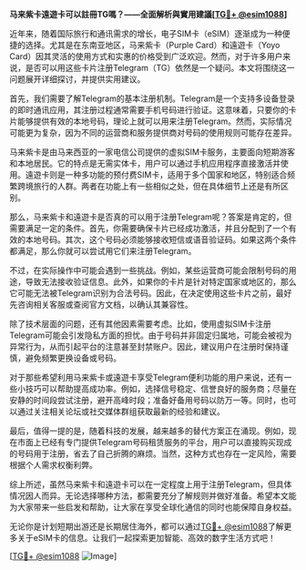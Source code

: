 **马来紫卡遠遊卡可以註冊TG嗎？——全面解析與實用建議[[TG💪+ @esim1088](https://t.me/s/esim1088)]**

近年来，随着国际旅行和通讯需求的增长，电子SIM卡（eSIM）逐渐成为一种便捷的选择。尤其是在东南亚地区，马来紫卡（Purple Card）和遠遊卡（Yoyo Card）因其灵活的使用方式和实惠的价格受到广泛欢迎。然而，对于许多用户来说，是否可以用这些卡片注册Telegram（TG）依然是一个疑问。本文将围绕这一问题展开详细探讨，并提供实用建议。

首先，我们需要了解Telegram的基本注册机制。Telegram是一个支持多设备登录的即时通讯应用，其注册过程通常需要手机号码进行验证。这意味着，只要你的卡片能够提供有效的本地号码，理论上就可以用来注册Telegram。然而，实际情况可能更为复杂，因为不同的运营商和服务提供商对号码的使用规则可能存在差异。

马来紫卡是由马来西亚的一家电信公司提供的虚拟SIM卡服务，主要面向短期游客和本地居民。它的特点是无需实体卡，用户可以通过手机应用程序直接激活并使用。遠遊卡则是一种多功能的预付费SIM卡，适用于多个国家和地区，特别适合频繁跨境旅行的人群。两者在功能上有一些相似之处，但在具体细节上还是有所区别。

那么，马来紫卡和遠遊卡是否真的可以用于注册Telegram呢？答案是肯定的，但需要满足一定的条件。首先，你需要确保卡片已经成功激活，并且分配到了一个有效的本地号码。其次，这个号码必须能够接收短信或语音验证码。如果这两个条件都满足，那么你就可以尝试用它们来注册Telegram。

不过，在实际操作中可能会遇到一些挑战。例如，某些运营商可能会限制号码的用途，导致无法接收验证信息。此外，如果你的卡片是针对特定国家或地区的，那么它可能无法被Telegram识别为合法号码。因此，在决定使用这些卡片之前，最好先咨询相关客服或查阅官方文档，以确认其兼容性。

除了技术层面的问题，还有其他因素需要考虑。比如，使用虚拟SIM卡注册Telegram可能会引发隐私方面的担忧。由于号码并非固定归属地，可能会被视为异常行为，从而引起平台的注意甚至封禁账户。因此，建议用户在注册时保持谨慎，避免频繁更换设备或号码。

对于那些希望利用马来紫卡或遠遊卡享受Telegram便利功能的用户来说，还有一些小技巧可以帮助提高成功率。例如，选择信号稳定、信誉良好的服务商；尽量在安静的时间段尝试注册，避开高峰时段；准备好备用号码以防万一等。同时，也可以通过关注相关论坛或社交媒体群组获取最新的经验和建议。

最后，值得一提的是，随着科技的发展，越来越多的替代方案正在涌现。例如，现在市面上已经有专门提供Telegram号码租赁服务的平台，用户可以直接购买现成的号码用于注册，省去了自己折腾的麻烦。当然，这种方式也存在一定风险，需要根据个人需求权衡利弊。

综上所述，虽然马来紫卡和遠遊卡可以在一定程度上用于注册Telegram，但具体情况因人而异。无论选择哪种方法，都需要充分了解规则并做好准备。希望本文能为大家带来一些启发和帮助，让大家在享受全球化通信的同时也能保障自身权益。

无论你是计划短期出游还是长期居住海外，都可以通过[TG💪+ @esim1088](https://t.me/s/esim1088)了解更多关于eSIM卡的信息。让我们一起探索更加智能、高效的数字生活方式吧！

[[TG💪+ @esim1088](https://t.me/s/esim1088) ![Image](https://i.postimg.cc/4NQfJmqS/Snipaste-2025-05-13-00-14-12.png)]